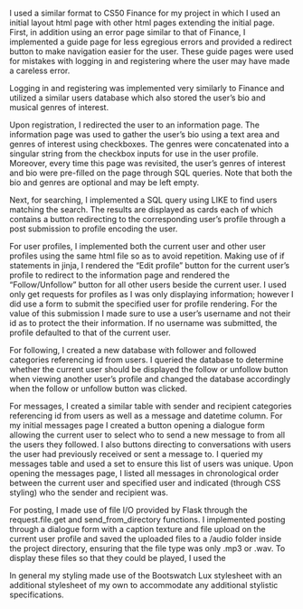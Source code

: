 I used a similar format to CS50 Finance for my project in which I used an initial layout html page with other html pages extending the initial page. First, in addition using an error page similar to that of Finance, I implemented a guide page for less egregious errors and provided a redirect button to make navigation easier for the user. These guide pages were used for mistakes with logging in and registering where the user may have made a careless error. 

Logging in and registering was implemented very similarly to Finance and utilized a similar users database which also stored the user’s bio and musical genres of interest.

Upon registration, I redirected the user to an information page. The information page was used to gather the user’s bio using a text area and genres of interest using checkboxes. The genres were concatenated into a singular string from the checkbox inputs for use in the user profile. Moreover, every time this page was revisited, the user’s genres of interest and bio were pre-filled on the page through SQL queries. Note that both the bio and genres are optional and may be left empty.

Next, for searching, I implemented a SQL query using LIKE to find users matching the search. The results are displayed as cards each of which contains a button redirecting to the corresponding user’s profile through a post submission to profile encoding the user.

For user profiles, I implemented both the current user and other user profiles using the same html file so as to avoid repetition. Making use of if statements in jinja, I rendered the “Edit profile” button for the current user’s profile to redirect to the information page and rendered the “Follow/Unfollow” button for all other users beside the current user.  I used only get requests for profiles as I was only displaying information; however I did use a form to submit the specified user for profile rendering. For the value of this submission I made sure to use a user’s username and not their id as to protect the their information. If no username was submitted, the profile defaulted to that of the current user.

For following, I created a new database with follower and followed categories referencing id from users. I queried	 the database to determine whether the current user should be displayed the follow or unfollow button  when viewing another user’s profile and changed the database accordingly when the follow or unfollow button was clicked.

For messages, I created a similar table with sender and recipient categories referencing id from users as well as a message and datetime column. For my initial messages page I created a button opening a dialogue form allowing the current user to select who to send a new message to from all the users they followed. I also buttons directing to conversations with users the user had previously received or sent a message to. I queried my messages table and used a set to ensure this list of users was unique. Upon opening the messages page, I listed all messages in chronological order between the current user and specified user and indicated (through CSS styling) who the sender and recipient was. 

For posting, I made use of file I/O provided by Flask through the request.file.get and send_from_directory functions. I implemented posting through a dialogue form with a caption texture and file upload on the current user profile and saved the uploaded files to a /audio folder inside the project directory, ensuring that the file type was only .mp3 or .wav. To display these files so that they could be played, I used the <audio> html tag and send_from_directory to create a url from the /audio folder path with the specified file name. I displayed these posts on user profiles and made them only visible to followers. I also displayed these posts on the homepage, which displayed all posts from users followed by the current user in chronological order. I used another database for posts referencing users for the associated poster and also included the filename for url generation and content type for the html tag.

In general my styling made use of the Bootswatch Lux stylesheet with an additional stylesheet of my own to accommodate any additional stylistic specifications.
